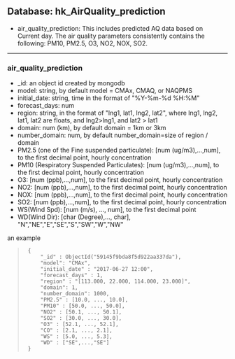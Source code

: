 ## Database: hk_AirQuality_prediction

- air_quality_prediction: This includes predicted AQ data based on Current day. The air quality parameters consistently contains the following: PM10, PM2.5, O3, NO2, NOX, SO2.   

***
### air_quality_prediction
  * _id: an object id created by mongodb
  * model: string, by default model = CMAx, CMAQ, or NAQPMS
  * initial_date: string, time in the format of "%Y-%m-%d %H:%M"
  * forecast_days: num
  * region: string, in the format of "lng1, lat1, lng2, lat2", where lng1, lng2, lat1, lat2 are floats, and lng2>lng1, and lat2 > lat1  
  * domain: num (km), by default domain = 1km or 3km
  * number_domain: num, by default number_domain=size of region / domain
  * PM2.5 (one of the Fine suspended particulate): [num (ug/m3),...,num], to the first decimal point,  hourly concentration   
  * PM10 (Respiratory Suspended Particulates): [num (ug/m3),...,num], to the first decimal point,   hourly concentration
  * O3: [num (ppb),...,num], to the first decimal point,  hourly concentration
  * NO2: [num (ppb),...,num], to the first decimal point,  hourly concentration 
  * NOX: [num (ppb),...,num], to the first decimal point,  hourly concentration  
  * SO2: [num (ppb),...,num], to the first decimal point,  hourly concentration
  * WS(Wind Spd): [num (m/s), ..., num], to the first decimal point 
  * WD(Wind Dir): [char (Degree),..., char], "N","NE","E","SE","S","SW","W","NW" 

an example
>      {
>          "_id" : ObjectId("59145f9bda8f5d922aa337da"),
>          "model": "CMAx", 
>          "initial_date" : "2017-06-27 12:00",
>          "forecast_days" : 1,
>          "region" : "[113.000, 22.000, 114.000, 23.000]",
>          "domain": 1,
>          "number_domain": 1000,
>          "PM2.5" : [10.0, ..., 10.0],
>          "PM10" : [50.0, ..., 50.0],
>          "NO2" : [50.1, ..., 50.1],
>          "SO2" : [30.0, ..., 30.0],
>          "O3" : [52.1, ..., 52.1],
>          "CO" : [2.1, ..., 2.1],
>          "WS" : [5.0, ..., 5.3],
>          "WD" : ["SE",...,"SE"]
>      }
